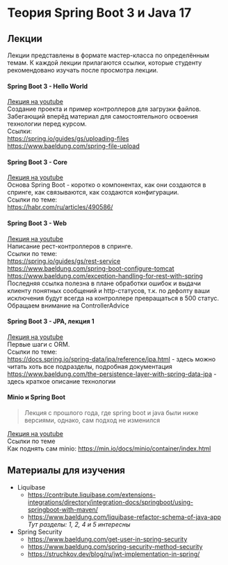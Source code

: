 # Теория Spring Boot 3 и Java 17

## Лекции

Лекции представлены в формате мастер-класса по определённым темам. К каждой лекции прилагаются ссылки, которые
студенту рекомендовано изучать после просмотра лекции.

<h4>Spring Boot 3 - Hello World</h4>

[Лекция на youtube](https://youtu.be/AfbWXUqYrpc) <br>
Создание проекта и пример контроллеров для загрузки файлов. Забегающий вперёд материал для самостоятельного
освоения технологии перед курсом. <br>
Ссылки: <br>
https://spring.io/guides/gs/uploading-files <br>
https://www.baeldung.com/spring-file-upload <br>

<h4>Spring Boot 3 - Core</h3>

[Лекция на youtube](https://youtu.be/dawLHBQlmek) <br>
Основа Spring Boot - коротко о компонентах, как они создаются в спринге, как связываются, как создаются конфигурации. <br>
Ссылки по теме: <br>
https://habr.com/ru/articles/490586/ <br>

<h4>Spring Boot 3 - Web</h4>

[Лекция на youtube](https://youtu.be/CeitFLb5_-Q) <br>
Написание рест-контроллеров в спринге. <br>
Ссылки по теме: <br>
https://spring.io/guides/gs/rest-service <br>
https://www.baeldung.com/spring-boot-configure-tomcat <br>
https://www.baeldung.com/exception-handling-for-rest-with-spring <br>
Последняя ссылка полезна в плане обработки ошибок и выдачи клиенту понятных сообщений и
http-статусов, т.к. по дефолту ваши исключения будут всегда на контроллере превращаться
в 500 статус. Обращаем внимание на ControllerAdvice 

<h4>Spring Boot 3 - JPA, лекция 1</h4>

[Лекция на youtube](https://youtu.be/RbuL8Wk3wHE) <br>
Первые шаги с ORM. <br>
Ссылки по теме: <br>
https://docs.spring.io/spring-data/jpa/reference/jpa.html - здесь можно 
читать хоть все подразделы, подробная документация <br>
https://www.baeldung.com/the-persistence-layer-with-spring-data-jpa - здесь краткое описание технологии<br>

<h4>Minio и Spring Boot</h4>

> Лекция с прошлого года, где spring boot и java были ниже версиями, однако, сам подход не изменился

[Лекция на youtube](https://youtu.be/KHIXDJKVoRk) <br>
Ссылки по теме<br>
Как поднять сам minio: https://min.io/docs/minio/container/index.html <br>

## Материалы для изучения

- Liquibase
  - https://contribute.liquibase.com/extensions-integrations/directory/integration-docs/springboot/using-springboot-with-maven/
  - https://www.baeldung.com/liquibase-refactor-schema-of-java-app <br>
    _Тут разделы: 1, 2, 4 и 5 интересны_
- Spring Security
  - https://www.baeldung.com/get-user-in-spring-security
  - https://www.baeldung.com/spring-security-method-security
  - https://struchkov.dev/blog/ru/jwt-implementation-in-spring/